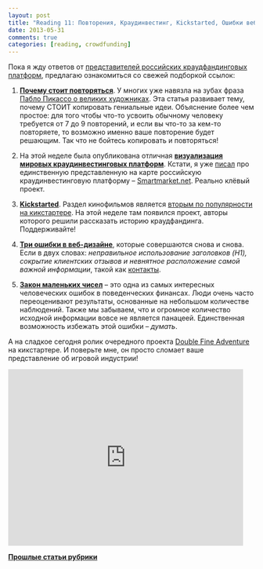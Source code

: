 ```yaml
---
layout: post
title: "Reading 11: Повторения, Краудинвестинг, Kickstarted, Ошибки веб-дизайнеров и инвесторов" 
date: 2013-05-31
comments: true
categories: [reading, crowdfunding]
---
```


Пока я жду ответов от [представителей российских краудфандинговых платформ](http://blog.vonoiral.com/post/crowdfunding-2-), предлагаю ознакомиться со свежей подборкой ссылок:

<!-- more -->

1. **[Почему стоит повторяться](http://blog.inklingmarkets.com/2010/05/dont-keep-yourself-dry-be-real-instead.html)**. У многих уже навязла на зубах фраза [Пабло Пикассо о великих художниках](http://habrahabr.ru/post/86150/). Эта статья развивает тему, почему СТОИТ копировать гениальные идеи. Объяснение более чем простое: для того чтобы что-то усвоить обычному человеку требуется от 7 до 9 повторений, и если вы что-то за кем-то повторяете, то возможно именно ваше повторение будет решающим. Так что не бойтесь копировать и повторяться!

2. На этой неделе была опубликована отличная **[визуализация мировых краудинвестинговых платформ](http://www.thecrowdcafe.com/visualizing-the-crowdinvesting-industry/)**. Кстати, я уже [писал](http://blog.vonoiral.com/post/reading-6-) про единственную представленную на карте российскую краудинвестинговую платформу – [Smartmarket.net](https://smartmarket.net). Реально клёвый проект.


3. **[Kickstarted](http://www.kickstarter.com/projects/696739710/kickstarted-documenting-the-crowdfunding-revolutio)**. Раздел кинофильмов является [вторым по популярности на кикстартере](http://www.kickstarter.com/help/stats?ref=footer). На этой неделе там появился проект, авторы которого решили рассказать историю краудфандинга. Поддерживайте!


4. **[Три ошибки в веб-дизайне](http://ninjasandrobots.com/three-mistakes-i-see-web-designers-make-over-and-over-again)**, которые совершаются снова и снова. Если в двух словах: *неправильное использование заголовков (H1), сокрытие клиентских отзывов и невнятное расположение самой важной информации*, такой как [контакты](http://blog.vonoiral.com/nikita-larionov).


5. **[Закон маленьких чисел](http://www.farnamstreetblog.com/2013/05/mental-model-bias-from-insensitivity-to-sample-size/)** – это одна из самых интересных   человеческих ошибок в поведенческих финансах. Люди очень часто переоценивают результаты, основанные на небольшом количестве наблюдений. Также мы забываем, что и огромное количество исходной информации вовсе не является панацеей. Единственная возможность избежать этой ошибки –  *думать*. 

А на сладкое сегодня ролик очередного проекта [Double Fine Adventure](http://www.doublefine.com) на кикстартере. И поверьте мне, он просто сломает ваше представление об игровой индустрии!

<iframe width="480" height="360" src="http://www.kickstarter.com/projects/doublefine/double-fines-massive-chalice/widget/video.html" frameborder="0"> </iframe>

[**Прошлые статьи рубрики**](http://blog.vonoiral.com/tag/reading)